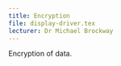 ```yaml
---
title: Encryption
file: display-driver.tex
lecturer: Dr Michael Brockway
---
```

Encryption of data.
